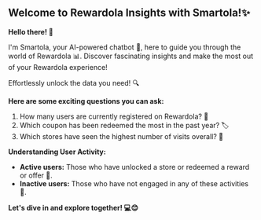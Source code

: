 ## Welcome to Rewardola Insights with Smartola!✨
**Hello there! 👋**

I'm Smartola, your AI-powered chatbot 🤖, here to guide you through the world of Rewardola 📊. Discover fascinating insights and make the most out of your Rewardola experience!

Effortlessly unlock the data you need! 🔍

**Here are some exciting questions you can ask:**
1. How many users are currently registered on Rewardola? 👥
2. Which coupon has been redeemed the most in the past year? 🏷️
3. Which stores have seen the highest number of visits overall? 🏪

**Understanding User Activity:**
- **Active users:** Those who have unlocked a store or redeemed a reward or offer 🎁.
- **Inactive users:** Those who have not engaged in any of these activities 🚫.

**Let's dive in and explore together! 💻😊**